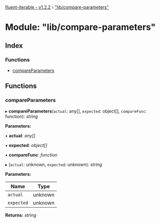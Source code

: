 [fluent-iterable - v1.2.2](../README.md) › ["lib/compare-parameters"](_lib_compare_parameters_.md)

# Module: "lib/compare-parameters"

## Index

### Functions

* [compareParameters](_lib_compare_parameters_.md#compareparameters)

## Functions

###  compareParameters

▸ **compareParameters**(`actual`: any[], `expected`: object[], `compareFunc`: function): *string*

**Parameters:**

▪ **actual**: *any[]*

▪ **expected**: *object[]*

▪ **compareFunc**: *function*

▸ (`actual`: unknown, `expected`: unknown): *string*

**Parameters:**

Name | Type |
------ | ------ |
`actual` | unknown |
`expected` | unknown |

**Returns:** *string*
